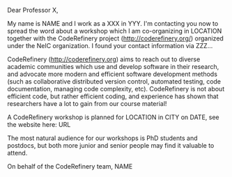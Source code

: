 Dear Professor X,

My name is NAME and I work as a XXX in YYY. I'm contacting you now to spread the word about a workshop which I am co-organizing in LOCATION together with the CodeRefinery project (http://coderefinery.org/) organized under the NeIC organization. I found your contact information via ZZZ...

CodeRefinery (http://coderefinery.org) aims to reach out to diverse academic communities which use and develop software in their research, and advocate more modern and efficient software development methods (such as collaborative distributed version control, automated testing, code documentation, managing code complexity, etc). CodeRefinery is not about efficient code, but rather efficient coding, and experience has shown that researchers have a lot to gain from our course material!

A CodeRefinery workshop is planned for LOCATION in CITY on DATE, see the website here: URL

The most natural audience for our workshops is PhD students and postdocs, but both more junior and senior people may find it valuable to attend.

On behalf of the CodeRefinery team,
NAME
